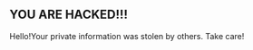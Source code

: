 ##                                                        YOU ARE HACKED!!!

Hello!Your private information was stolen by others. Take care!

